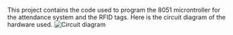 This project contains the code used to program the 8051 microntroller for the attendance system and the RFID tags.
Here is the circuit diagram of the hardware used. ![Circuit diagram](https://circuitdigest.com/sites/default/files/circuitdiagram_mic/RFID-Attendance-System-Circuit.gif)
